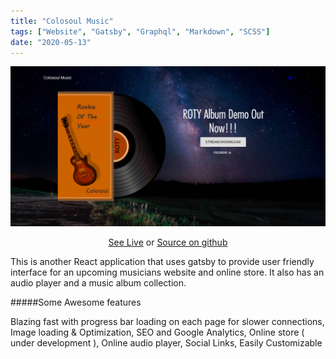 ```yaml
---
title: "Colosoul Music"
tags: ["Website", "Gatsby", "Graphql", "Markdown", "SCSS"]
date: "2020-05-13"
---
```


![colosoul](./colosoul.PNG)

<div align="center">
    <a alt="Live" href="https://colosoul-music.netlify.app/">See Live</a> or
    <a alt="Live" href="https://github.com/mkimbo/mkimbo">Source on github</a>
</div>

This is another React application that uses gatsby to provide user friendly interface for an upcoming musicians website and online store. It also has an audio player and a music album collection.

#####Some Awesome features

Blazing fast with progress bar loading on each page for slower connections,
Image loading & Optimization,
SEO and Google Analytics,
Online store ( under development ),
Online audio player,
Social Links,
Easily Customizable
